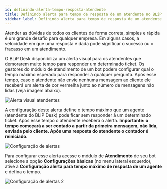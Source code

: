 ```yaml
---
id: definindo-alerta-tempo-resposta-atendente
title: Definindo alerta para tempo de resposta de um atendente no BLiP Desk
sidebar_label: Definindo alerta para tempo de resposta de um atendente no BLiP Desk
---
```


Atender as dúvidas de todos os clientes de forma correta, simples e rápida é um grande desafio para qualquer empresa. Em alguns casos, a velocidade em que uma resposta é dada pode significar o sucesso ou o fracasso em um atendimento.

O BLiP Desk disponibiliza um alerta visual para os atendentes que demorarem muito tempo para responder um determinado ticket. Os gestores do módulo de atendimento de um bot podem configurar qual o tempo máximo esperado para responder à qualquer pergunta. Após esse tempo, caso o atendente não envie nenhuma mensagem ao cliente ele receberá um alerta de cor vermelha junto ao número de mensagens não lidas (veja imagem abaixo).

![Alerta visual atendentes](/img/helpdesk/desk-definindo-alerta-tempo-resposta-atendente-1.png)<br>

A configuração deste alerta define o tempo máximo que um agente (atendente do BLiP Desk) pode ficar sem responder à um determinado ticket. Após esse tempo o atendente receberá o alerta. **Importante: o tempo começará a ser contado a partir da primeira mensagem, não lida, enviada pelo cliente. Após uma resposta do atendente o contador é reiniciado.**

![Configuração de alertas](/img/helpdesk/desk-definindo-alerta-tempo-resposta-atendente-2.png)<br>

Para configurar esse alerta acesse o módulo de **Atendimento** de seu bot selecione a opção **Configurações básicas** (no menu lateral esquerdo), ative a **Configuração alerta para tempo máximo de resposta de um agente** e defina o tempo.

![Configuração de alertas 2](/img/helpdesk/desk-definindo-alerta-tempo-resposta-atendente-3.png)<br>
